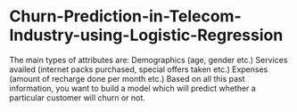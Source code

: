 # Churn-Prediction-in-Telecom-Industry-using-Logistic-Regression
The main types of attributes are:  Demographics (age, gender etc.) Services availed (internet packs purchased, special offers taken etc.) Expenses (amount of recharge done per month etc.) Based on all this past information, you want to build a model which will predict whether a particular customer will churn or not.
